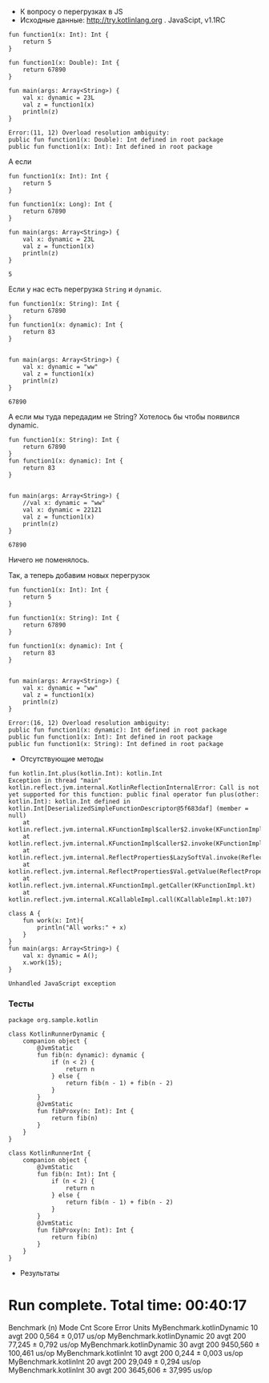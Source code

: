 - К вопросу о перегрузках в JS
- Исходные данные: http://try.kotlinlang.org . JavaScipt, v1.1RC
```
fun function1(x: Int): Int {
    return 5
}

fun function1(x: Double): Int {
    return 67890
}

fun main(args: Array<String>) {
    val x: dynamic = 23L
    val z = function1(x)
    println(z)
}
```
```
Error:(11, 12) Overload resolution ambiguity: 
public fun function1(x: Double): Int defined in root package
public fun function1(x: Int): Int defined in root package
```

А если
```
fun function1(x: Int): Int {
    return 5
}

fun function1(x: Long): Int {
    return 67890
}

fun main(args: Array<String>) {
    val x: dynamic = 23L
    val z = function1(x)
    println(z)
}
```
```
5
```
Если у нас есть перегрузка ```String``` и ```dynamic```.
```
fun function1(x: String): Int {
    return 67890
}
fun function1(x: dynamic): Int {
    return 83
}


fun main(args: Array<String>) {
    val x: dynamic = "ww"
    val z = function1(x)
    println(z)
}
```
```
67890
```
А если мы туда передадим не String? Хотелось бы чтобы появился dynamic.
```
fun function1(x: String): Int {
    return 67890
}
fun function1(x: dynamic): Int {
    return 83
}


fun main(args: Array<String>) {
    //val x: dynamic = "ww"
    val x: dynamic = 22121
    val z = function1(x)
    println(z)
}
```
```
67890
```
Ничего не поменялось.

Так, а теперь добавим новых перегрузок
```
fun function1(x: Int): Int {
    return 5
}

fun function1(x: String): Int {
    return 67890
}

fun function1(x: dynamic): Int {
    return 83
}


fun main(args: Array<String>) {
    val x: dynamic = "ww"
    val z = function1(x)
    println(z)
}
```

```
Error:(16, 12) Overload resolution ambiguity: 
public fun function1(x: dynamic): Int defined in root package
public fun function1(x: Int): Int defined in root package
public fun function1(x: String): Int defined in root package
```

- Отсутствующие методы
```
fun kotlin.Int.plus(kotlin.Int): kotlin.Int
Exception in thread "main" kotlin.reflect.jvm.internal.KotlinReflectionInternalError: Call is not yet supported for this function: public final operator fun plus(other: kotlin.Int): kotlin.Int defined in kotlin.Int[DeserializedSimpleFunctionDescriptor@5f683daf] (member = null)
	at kotlin.reflect.jvm.internal.KFunctionImpl$caller$2.invoke(KFunctionImpl.kt:96)
	at kotlin.reflect.jvm.internal.KFunctionImpl$caller$2.invoke(KFunctionImpl.kt:36)
	at kotlin.reflect.jvm.internal.ReflectProperties$LazySoftVal.invoke(ReflectProperties.java:93)
	at kotlin.reflect.jvm.internal.ReflectProperties$Val.getValue(ReflectProperties.java:32)
	at kotlin.reflect.jvm.internal.KFunctionImpl.getCaller(KFunctionImpl.kt)
	at kotlin.reflect.jvm.internal.KCallableImpl.call(KCallableImpl.kt:107)
```



```
class A {
    fun work(x: Int){
        println("All works:" + x)
    }
}
fun main(args: Array<String>) {
	val x: dynamic = A();
    x.work(15);
}
```
```
Unhandled JavaScript exception
```

### Тесты
```
package org.sample.kotlin

class KotlinRunnerDynamic {
    companion object {
        @JvmStatic
        fun fib(n: dynamic): dynamic {
            if (n < 2) {
                return n
            } else {
                return fib(n - 1) + fib(n - 2)
            }
        }
        @JvmStatic
        fun fibProxy(n: Int): Int {
            return fib(n)
        }
    }
}

class KotlinRunnerInt {
    companion object {
        @JvmStatic
        fun fib(n: Int): Int {
            if (n < 2) {
                return n
            } else {
                return fib(n - 1) + fib(n - 2)
            }
        }
        @JvmStatic
        fun fibProxy(n: Int): Int {
            return fib(n)
        }
    }
}
```
-  Результаты
# Run complete. Total time: 00:40:17

Benchmark                  (n)  Mode  Cnt     Score     Error  Units
MyBenchmark.kotlinDynamic   10  avgt  200     0,564 ±   0,017  us/op
MyBenchmark.kotlinDynamic   20  avgt  200    77,245 ±   0,792  us/op
MyBenchmark.kotlinDynamic   30  avgt  200  9450,560 ± 100,461  us/op
MyBenchmark.kotlinInt       10  avgt  200     0,244 ±   0,003  us/op
MyBenchmark.kotlinInt       20  avgt  200    29,049 ±   0,294  us/op
MyBenchmark.kotlinInt       30  avgt  200  3645,606 ±  37,995  us/op
